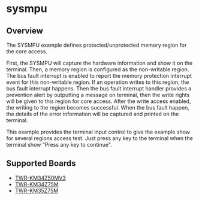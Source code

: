 # sysmpu

## Overview

The SYSMPU example defines protected/unprotected memory region for the core access.

First, the SYSMPU will capture the hardware information and show it on the
terminal. Then, a memory region is configured as the non-writable region. The
bus fault interrupt is enabled to report the memory protection interrupt event
for this non-writable region. If an operation writes to this region, the bus
fault interrupt happens. Then the bus fault interrupt handler provides a
prevention alert by outputting a message on terminal, then the write rights
will be given to this region for core access. After the write access enabled,
the writing to the region becomes successful. When the bus fault happen, the
details of the error information will be captured and printed on the terminal.

This example provides the terminal input control to give the example show for 
several regions access test. Just press any key to the terminal when the
terminal show "Press any key to continue".

## Supported Boards
- [TWR-KM34Z50MV3](../../_boards/twrkm34z50mv3/driver_examples/sysmpu/example_board_readme.md)
- [TWR-KM34Z75M](../../_boards/twrkm34z75m/driver_examples/sysmpu/example_board_readme.md)
- [TWR-KM35Z75M](../../_boards/twrkm35z75m/driver_examples/sysmpu/example_board_readme.md)

